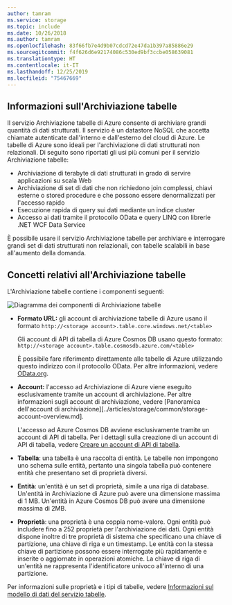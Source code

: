 ```yaml
---
author: tamram
ms.service: storage
ms.topic: include
ms.date: 10/26/2018
ms.author: tamram
ms.openlocfilehash: 83f66fb7e4d9b07cdcd72e47da1b397a85886e29
ms.sourcegitcommit: f4f626d6e92174086c530ed9bf3ccbe058639081
ms.translationtype: HT
ms.contentlocale: it-IT
ms.lasthandoff: 12/25/2019
ms.locfileid: "75467669"
---
```

## <a name="what-is-table-storage"></a>Informazioni sull'Archiviazione tabelle
Il servizio Archiviazione tabelle di Azure consente di archiviare grandi quantità di dati strutturati. Il servizio è un datastore NoSQL che accetta chiamate autenticate dall'interno e dall'esterno del cloud di Azure. Le tabelle di Azure sono ideali per l'archiviazione di dati strutturati non relazionali. Di seguito sono riportati gli usi più comuni per il servizio Archiviazione tabelle:

* Archiviazione di terabyte di dati strutturati in grado di servire applicazioni su scala Web
* Archiviazione di set di dati che non richiedono join complessi, chiavi esterne o stored procedure e che possono essere denormalizzati per l'accesso rapido
* Esecuzione rapida di query sui dati mediante un indice cluster
* Accesso ai dati tramite il protocollo OData e query LINQ con librerie .NET WCF Data Service

È possibile usare il servizio Archiviazione tabelle per archiviare e interrogare grandi set di dati strutturati non relazionali, con tabelle scalabili in base all'aumento della domanda.

## <a name="table-storage-concepts"></a>Concetti relativi all'Archiviazione tabelle
L'Archiviazione tabelle contiene i componenti seguenti:

![Diagramma dei componenti di Archiviazione tabelle][Table1]

* **Formato URL:** gli account di archiviazione tabelle di Azure usano il formato `http://<storage account>.table.core.windows.net/<table>`

  Gli account di API di tabella di Azure Cosmos DB usano questo formato: `http://<storage account>.table.cosmosdb.azure.com/<table>`  

  È possibile fare riferimento direttamente alle tabelle di Azure utilizzando questo indirizzo con il protocollo OData. Per altre informazioni, vedere [OData.org][OData.org].
* **Account:** l'accesso ad Archiviazione di Azure viene eseguito esclusivamente tramite un account di archiviazione. Per altre informazioni sugli account di archiviazione, vedere [Panoramica dell'account di archiviazione][../articles/storage/common/storage-account-overview.md].

    L'accesso ad Azure Cosmos DB avviene esclusivamente tramite un account di API di tabella. Per i dettagli sulla creazione di un account di API di tabella, vedere [Creare un account di API di tabella](../articles/cosmos-db/create-table-dotnet.md#create-a-database-account).
* **Tabella**: una tabella è una raccolta di entità. Le tabelle non impongono uno schema sulle entità, pertanto una singola tabella può contenere entità che presentano set di proprietà diversi.  
* **Entità**: un'entità è un set di proprietà, simile a una riga di database. Un'entità in Archiviazione di Azure può avere una dimensione massima di 1 MB. Un'entità in Azure Cosmos DB può avere una dimensione massima di 2MB.
* **Proprietà**: una proprietà è una coppia nome-valore. Ogni entità può includere fino a 252 proprietà per l'archiviazione dei dati. Ogni entità dispone inoltre di tre proprietà di sistema che specificano una chiave di partizione, una chiave di riga e un timestamp. Le entità con la stessa chiave di partizione possono essere interrogate più rapidamente e inserite o aggiornate in operazioni atomiche. La chiave di riga di un'entità ne rappresenta l'identificatore univoco all'interno di una partizione.

Per informazioni sulle proprietà e i tipi di tabelle, vedere [Informazioni sul modello di dati del servizio tabelle](/rest/api/storageservices/Understanding-the-Table-Service-Data-Model).

[Table1]: ./media/storage-table-concepts-include/table1.png
[OData.org]: http://www.odata.org/
